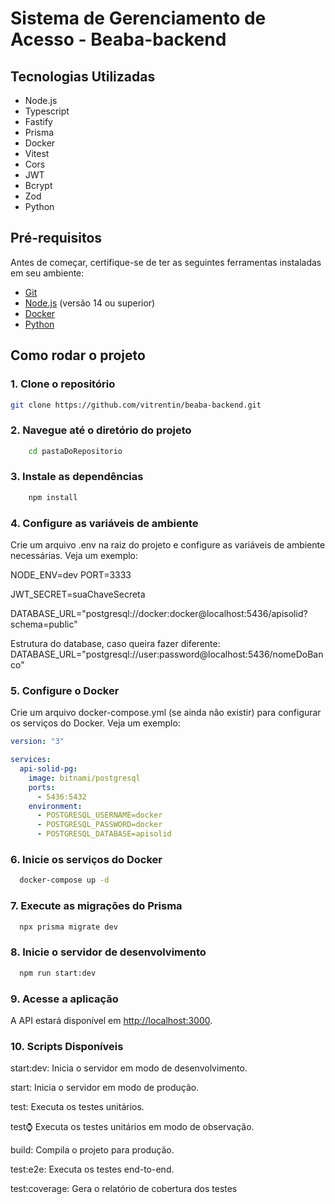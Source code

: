 # Sistema de Gerenciamento de Acesso - Beaba-backend

## Tecnologias Utilizadas

- Node.js
- Typescript
- Fastify
- Prisma
- Docker
- Vitest
- Cors
- JWT
- Bcrypt
- Zod
- Python

## Pré-requisitos

Antes de começar, certifique-se de ter as seguintes ferramentas instaladas em seu ambiente:

- [Git](https://git-scm.com)
- [Node.js](https://nodejs.org) (versão 14 ou superior)
- [Docker](https://www.docker.com)
- [Python](https://www.python.org)

## Como rodar o projeto

### 1. Clone o repositório

```sh
git clone https://github.com/vitrentin/beaba-backend.git
```

### 2. Navegue até o diretório do projeto

```sh
    cd pastaDoRepositorio
```

### 3. Instale as dependências

```sh
    npm install
```

### 4. Configure as variáveis de ambiente

Crie um arquivo .env na raiz do projeto e configure as variáveis de ambiente necessárias. Veja um exemplo:

NODE_ENV=dev
PORT=3333

JWT_SECRET=suaChaveSecreta

DATABASE_URL="postgresql://docker:docker@localhost:5436/apisolid?schema=public"

Estrutura do database, caso queira
fazer diferente:
DATABASE_URL="postgresql://user:password@localhost:5436/nomeDoBanco"

### 5. Configure o Docker

Crie um arquivo docker-compose.yml (se ainda não existir) para configurar os serviços do Docker. Veja um exemplo:

```yaml
version: "3"

services:
  api-solid-pg:
    image: bitnami/postgresql
    ports:
      - 5436:5432
    environment:
      - POSTGRESQL_USERNAME=docker
      - POSTGRESQL_PASSWORD=docker
      - POSTGRESQL_DATABASE=apisolid
```

### 6. Inicie os serviços do Docker

```sh
  docker-compose up -d
```

### 7. Execute as migrações do Prisma

```sh
  npx prisma migrate dev
```

### 8. Inicie o servidor de desenvolvimento

```sh
  npm run start:dev
```

### 9. Acesse a aplicação

A API estará disponível em <http://localhost:3000>.

### 10. Scripts Disponíveis

start:dev: Inicia o servidor em modo de desenvolvimento.

start: Inicia o servidor em modo de produção.

test: Executa os testes unitários.

test:watch: Executa os testes unitários em modo de observação.

build: Compila o projeto para produção.

test:e2e: Executa os testes end-to-end.

test:coverage: Gera o relatório de cobertura dos testes
